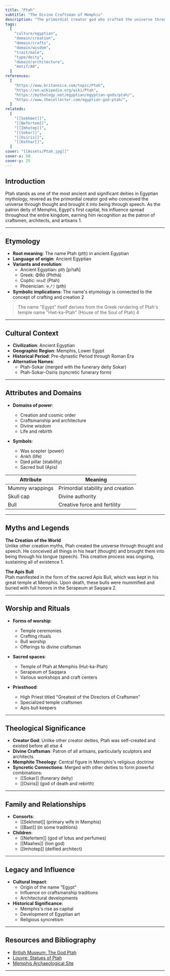 ```yaml
---
title: "Ptah"
subtitle: "The Divine Craftsman of Memphis"
description: "The primordial creator god who crafted the universe through thought and word, patron deity of craftsmen and architects"
tags:
  [
    "culture/egyptian",
    "domain/creation",
    "domain/crafts",
    "domain/wisdom",
    "trait/male",
    "type/deity",
    "domain/architecture",
    "motif/A0",
  ]
references:
  [
    "https://www.britannica.com/topic/Ptah",
    "https://en.wikipedia.org/wiki/Ptah",
    "https://mythology.net/egyptian/egyptian-gods/ptah/",
    "https://www.thecollector.com/egyptian-god-ptah/",
  ]
relateds:
  [
    "[[Sekhmet]]",
    "[[Nefertem]]",
    "[[Imhotep]]",
    "[[Sokar]]",
    "[[Osiris]]",
    "[[Kothar]]",
  ]
cover: "[[Assets/Ptah.jpg]]"
cover-x: 50
cover-y: 25
---
```


## Introduction

Ptah stands as one of the most ancient and significant deities in Egyptian mythology, revered as the primordial creator god who conceived the universe through thought and brought it into being through speech. As the patron deity of Memphis, Egypt's first capital, his influence spread throughout the entire kingdom, earning him recognition as the patron of craftsmen, architects, and artisans <mcreference link="https://www.britannica.com/topic/Ptah" index="1">1</mcreference>.

---

## Etymology

- **Root meaning**: The name Ptah (ptḥ) in ancient Egyptian
- **Language of origin**: Ancient Egyptian
- **Variants and evolution**:
  - Ancient Egyptian: ptḥ [piˈtaħ]
  - Greek: Φθά (Phthá)
  - Coptic: ⲡⲧⲁϩ (Ptah)
  - Phoenician: 𐤐𐤕𐤇 (ptḥ)
- **Symbolic implications**: The name's etymology is connected to the concept of crafting and creation <mcreference link="https://en.wikipedia.org/wiki/Ptah" index="2">2</mcreference>

> The name "Egypt" itself derives from the Greek rendering of Ptah's temple name "Hwt-ka-Ptah" (House of the Soul of Ptah) <mcreference link="https://www.thecollector.com/egyptian-god-ptah/" index="4">4</mcreference>

---

## Cultural Context

- **Civilization**: Ancient Egyptian
- **Geographic Region**: Memphis, Lower Egypt
- **Historical Period**: Pre-dynastic Period through Roman Era
- **Alternative Names**:
  - Ptah-Sokar (merged with the funerary deity Sokar)
  - Ptah-Sokar-Osiris (syncretic funerary form)

---

## Attributes and Domains

- **Domains of power**:

  - Creation and cosmic order
  - Craftsmanship and architecture
  - Divine wisdom
  - Life and rebirth

- **Symbols**:
  - Was scepter (power)
  - Ankh (life)
  - Djed pillar (stability)
  - Sacred bull (Apis)

| Attribute       | Meaning                           |
| --------------- | --------------------------------- |
| Mummy wrappings | Primordial stability and creation |
| Skull cap       | Divine authority                  |
| Bull            | Creative force and fertility      |

---

## Myths and Legends

**The Creation of the World**  
Unlike other creation myths, Ptah created the universe through thought and speech. He conceived all things in his heart (thought) and brought them into being through his tongue (speech). This creative process was ongoing, sustaining all of existence <mcreference link="https://www.britannica.com/topic/Ptah" index="1">1</mcreference>.

**The Apis Bull**  
Ptah manifested in the form of the sacred Apis Bull, which was kept in his great temple at Memphis. Upon death, these bulls were mummified and buried with full honors in the Serapeum at Saqqara <mcreference link="https://en.wikipedia.org/wiki/Ptah" index="2">2</mcreference>.

---

## Worship and Rituals

- **Forms of worship**:

  - Temple ceremonies
  - Crafting rituals
  - Bull worship
  - Offerings to divine craftsman

- **Sacred spaces**:

  - Temple of Ptah at Memphis (Hut-ka-Ptah)
  - Serapeum of Saqqara
  - Various workshops and craft centers

- **Priesthood**:
  - High Priest titled "Greatest of the Directors of Craftsmen"
  - Specialized temple craftsmen
  - Apis bull keepers

---

## Theological Significance

- **Creator God**: Unlike other creator deities, Ptah was self-created and existed before all else <mcreference link="https://www.thecollector.com/egyptian-god-ptah/" index="4">4</mcreference>
- **Divine Craftsman**: Patron of all artisans, particularly sculptors and architects
- **Memphite Theology**: Central figure in Memphis's religious doctrine
- **Syncretic Connections**: Merged with other deities to form powerful combinations:
  - [[Sokar]] (funerary deity)
  - [[Osiris]] (god of death and rebirth)

---

## Family and Relationships

- **Consorts**:
  - [[Sekhmet]] (primary wife in Memphis)
  - [[Bast]] (in some traditions)
- **Children**:
  - [[Nefertem]] (god of lotus and perfumes)
  - [[Maahes]] (lion god)
  - [[Imhotep]] (deified architect)

---

## Legacy and Influence

- **Cultural Impact**:
  - Origin of the name "Egypt"
  - Influence on craftsmanship traditions
  - Architectural developments
- **Historical Significance**:
  - Memphis's rise as capital
  - Development of Egyptian art
  - Religious syncretism

---

## Resources and Bibliography

- [British Museum: The God Ptah](https://www.britishmuseum.org/collection/term/x41550)
- [Louvre: Statues of Ptah](https://www.louvre.fr/)
- [Memphis Archaeological Site](https://whc.unesco.org/en/list/86)

---
